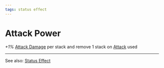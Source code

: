 ```yaml
---
tags: status effect
---
```


# Attack Power

*+1%* [Attack Damage](Stats/Attack%20Damage.md) per stack and remove 1 stack on [Attack](Mechanics/Attack.md) used

---

See also: [Status Effect](Mechanics/Status%20Effect.md)